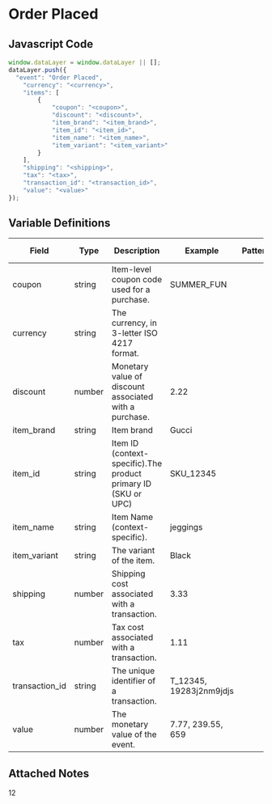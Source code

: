 # Order Placed

### 

## Javascript Code
```js
window.dataLayer = window.dataLayer || [];
dataLayer.push({
  "event": "Order Placed",
    "currency": "<currency>",
    "items": [
        {
            "coupon": "<coupon>",
            "discount": "<discount>",
            "item_brand": "<item_brand>",
            "item_id": "<item_id>",
            "item_name": "<item_name>",
            "item_variant": "<item_variant>"
        }
    ],
    "shipping": "<shipping>",
    "tax": "<tax>",
    "transaction_id": "<transaction_id>",
    "value": "<value>"
});
```

## Variable Definitions

|Field|Type|Description|Example|Pattern|Min Length|Max Length|Minimum|Maximum|Multiple Of|
| --- | --- | --- | --- | --- | --- | --- | --- | --- | --- |
|coupon|string|Item-level coupon code used for a purchase.|SUMMER\_FUN|||||||
|currency|string|The currency, in 3-letter ISO 4217 format.||||||||
|discount|number|Monetary value of discount associated with a purchase.|2.22|||||||
|item_brand|string|Item brand|Gucci|||||||
|item_id|string|Item ID \(context-specific\).The product primary ID \(SKU or UPC\) |SKU\_12345|||||||
|item_name|string|Item Name \(context-specific\).|jeggings|||||||
|item_variant|string|The variant of the item.|Black|||||||
|shipping|number|Shipping cost associated with a transaction.|3.33|||||||
|tax|number|Tax cost associated with a transaction.|1.11|||||||
|transaction_id|string|The unique identifier of a transaction.|T\_12345, 19283j2nm9jdjs|||||||
|value|number|The monetary value of the event.	|7.77, 239.55, 659|||||||

## Attached Notes

<p>12</p>
